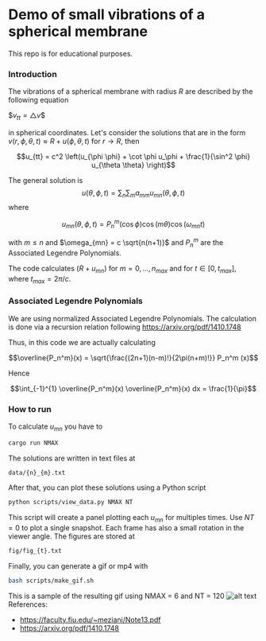 # Demo of small vibrations of a spherical membrane

This repo is for educational purposes.

### Introduction
The vibrations of a spherical membrane with radius $R$ are described by the following equation

$$v_{tt} = \bigtriangleup v\$$

in spherical coordinates. Let's consider the solutions that are in the form $v(r,\phi, \theta,t) \approx R + u(\phi, \theta, t)$ for $r \rightarrow R$, then

$$u_{tt} = c^2 \left(u_{\phi \phi} + \cot \phi u_\phi + \frac{1}{\sin^2 \phi} u_{\theta \theta} \right)$$

The general solution is
$$u(\theta, \phi, t) = \sum_n \sum_m a_{mm} u_{mn}(\theta, \phi, t)$$
where

$$u_{mn}(\theta, \phi, t) = P_n^m(\cos \phi) \cos(m\theta) \cos(\omega_{mn} t)$$

with $m \leq n$ and $\omega_{mn} = c \sqrt{n(n+1)}$ and $P_n^m$ are the Associated Legendre Polynomials.

The code calculates $(R + u_{mn})$ for $m=0,\dots,n_{max}$ and for $t\in[0,t_{max}]$, where $t_{max} = 2\pi/c$.

### Associated Legendre Polynomials
We are using normalized Associated Legendre Polynomials. The calculation is done via a recursion relation following https://arxiv.org/pdf/1410.1748

Thus, in this code we are actually calculating

$$\overline{P_n^m}(x) = \sqrt{\frac{(2n+1)(n-m)!}{2\pi(n+m)!}} P_n^m (x)$$

Hence

$$\int_{-1}^{1} \overline{P_n^m}(x) \overline{P_n^m}(x) dx = \frac{1}{\pi}$$

### How to run

To calculate $u_{mn}$ you have to
```Bash
cargo run NMAX
```
The solutions are written in text files at 
```Bash
data/{n}_{m}.txt
```
After that, you can plot these solutions using a Python script
```Bash
python scripts/view_data.py NMAX NT
```
This script will create a panel plotting each $u_{mn}$ for multiples times. Use $NT=0$ to plot a single snapshot. Each frame has also a small rotation in the viewer angle. The figures are stored at
```Bash
fig/fig_{t}.txt
```
Finally, you can generate a gif or mp4 with
```Bash
bash scripts/make_gif.sh
```

This is a sample of the resulting gif using NMAX = 6 and NT = 120
![alt text](./fig/out.gif)
References:
- https://faculty.fiu.edu/~meziani/Note13.pdf
- https://arxiv.org/pdf/1410.1748